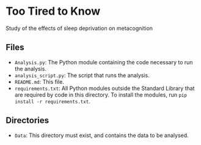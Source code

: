 # Too Tired to Know
Study of the effects of sleep deprivation on metacognition

## Files
- `Analysis.py`: The Python module containing the code necessary to run the analysis.
- `analysis_script.py`: The script that runs the analysis.
- `README.md`: This file.
- `requirements.txt`: All Python modules outside the Standard Library that are required by code in this directory. To install the modules, run `pip install -r requirements.txt`.

## Directories
- `Data`: This directory must exist, and contains the data to be analysed.